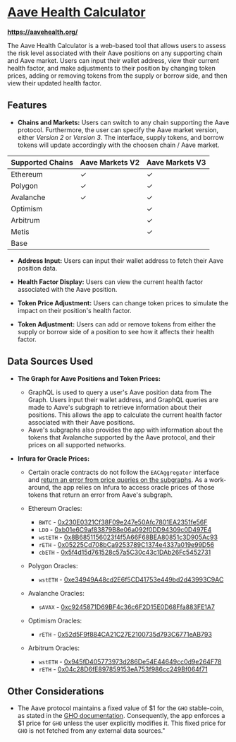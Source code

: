 # [Aave Health Calculator](https://aavehealth.org/)

**https://aavehealth.org/**

The Aave Health Calculator is a web-based tool that allows users to assess the risk level associated with their Aave positions on any supporting chain and Aave market. Users can input their wallet address, view their current health factor, and make adjustments to their position by changing token prices, adding or removing tokens from the supply or borrow side, and then view their updated health factor.

## Features

- **Chains and Markets:** Users can switch to any chain supporting the Aave protocol. Furthermore, the user can specify the Aave market version, either *Version 2* or *Version 3*. The interface, supply tokens, and borrow tokens will update accordingly with the choosen chain / Aave market.

| Supported Chains   | Aave Markets V2  | Aave Markets V3  |
|--------------------|------------------|------------------|
| Ethereum           | <span>&#10003;</span> | <span>&#10003;</span> |
| Polygon            | <span>&#10003;</span> | <span>&#10003;</span> |
| Avalanche          | <span>&#10003;</span> | <span>&#10003;</span> |
| Optimism           || <span>&#10003;</span> |
| Arbitrum           || <span>&#10003;</span> |
| Metis              || <span>&#10003;</span> |
|Base|||

- **Address Input:** Users can input their wallet address to fetch their Aave position data.

- **Health Factor Display:** Users can view the current health factor associated with the Aave position.

- **Token Price Adjustment:** Users can change token prices to simulate the impact on their position's health factor.

- **Token Adjustment:** Users can add or remove tokens from either the supply or borrow side of a position to see how it affects their health factor.

## Data Sources Used
- **The Graph for Aave Positions and Token Prices:**
  - GraphQL is used to query a user's Aave position data from The Graph. Users input their wallet address, and GraphQL queries are made to Aave's subgraph to retrieve information about their positions. This allows the app to calculate the current health factor associated with their Aave positions.
  - Aave's subgraphs also provides the app with information about the tokens that Avalanche supported by the Aave protocol, and their prices on all supported networks. 

- **Infura for Oracle Prices:**
  - Certain oracle contracts do not follow the `EACAggregator` interface and [return an error from price queries on the subgraphs](https://github.com/aave/protocol-subgraphs/issues/102). As a work-around, the app relies on Infura to access oracle prices of those tokens that return an error from Aave's subgraph.
  
  - Ethereum Oracles:
    - `BWTC` - [0x230E0321Cf38F09e247e50Afc7801EA2351fe56F](https://etherscan.io/address/0x230E0321Cf38F09e247e50Afc7801EA2351fe56F)
    - `LDO` - [0xb01e6C9af83879B8e06a092f0DD94309c0D497E4](https://etherscan.io/address/0xb01e6C9af83879B8e06a092f0DD94309c0D497E4)
    - `wstETH` - [0x8B6851156023f4f5A66F68BEA80851c3D905Ac93](https://etherscan.io/address/0x8B6851156023f4f5A66F68BEA80851c3D905Ac93)
    - `rETH` - [0x05225Cd708bCa9253789C1374e4337a019e99D56](https://etherscan.io/address/0x05225Cd708bCa9253789C1374e4337a019e99D56)
    - `cbETH` - [0x5f4d15d761528c57a5C30c43c1DAb26Fc5452731](https://etherscan.io/address/0x5f4d15d761528c57a5C30c43c1DAb26Fc5452731)
  - Polygon Oracles:
    - `wstETH` - [0xe34949A48cd2E6f5CD41753e449bd2d43993C9AC](https://polygonscan.com/address/0xe34949A48cd2E6f5CD41753e449bd2d43993C9AC)
  - Avalanche Oracles:
    - `sAVAX` - [0xc9245871D69BF4c36c6F2D15E0D68Ffa883FE1A7](https://snowtrace.io/address/0xc9245871D69BF4c36c6F2D15E0D68Ffa883FE1A7)
  - Optimism Oracles:
    - `rETH` - [0x52d5F9f884CA21C27E2100735d793C6771eAB793](https://optimistic.etherscan.io/address/0x52d5F9f884CA21C27E2100735d793C6771eAB793)
  - Arbitrum Oracles:
    - `wstETH` - [0x945fD405773973d286De54E44649cc0d9e264F78](https://arbiscan.io/address/0x945fD405773973d286De54E44649cc0d9e264F78)
    - `rETH` -  [0x04c28D6fE897859153eA753f986cc249Bf064f71](https://arbiscan.io/address/0x04c28D6fE897859153eA753f986cc249Bf064f71)

## Other Considerations
- The Aave protocol maintains a fixed value of $1 for the `GHO` stable-coin, as stated in the [GHO documentation](https://docs-gho.vercel.app/concepts/faq#:~:text=Unlike%20many%20stablecoins%2C%20the%20oracle%20price%20for%20GHO%20is%20fixed.). Consequently, the app enforces a $1 price for `GHO` unless the user explicitly modifies it. This fixed price for `GHO` is not fetched from any external data sources."
